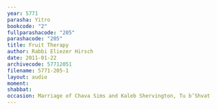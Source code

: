 ```yaml
---
year: 5771
parasha: Yitro
bookcode: "2"
fullparashacode: "205"
parashacode: "205"
title: Fruit Therapy
author: Rabbi Eliezer Hirsch
date: 2011-01-22
archivecode: 57712051
filename: 5771-205-1
layout: audio
moment: 
shabbat: 
occasion: Marriage of Chava Sims and Kaleb Shervington, Tu b’Shvat
---
```

